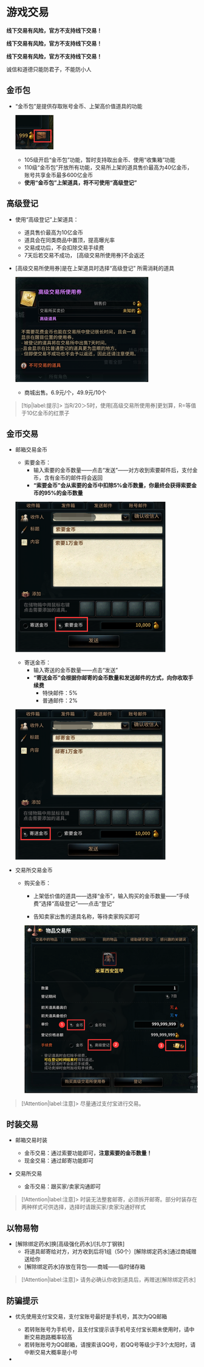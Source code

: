 #   游戏交易
**线下交易有风险，官方不支持线下交易！**

**线下交易有风险，官方不支持线下交易！**

**线下交易有风险，官方不支持线下交易！**

<span title="骗子没🐎" class="heimu">诚信和道德只能防君子，不能防小人</span>

## 金币包
-   “金币包”是提供存取账号金币、上架高价值道具的功能

    ![Alt text](image-3.png)

    -   105级开启“金币包”功能，暂时支持取出金币、使用“收集箱”功能
    -   110级“金币包”开放所有功能，交易所上架的道具售价最高为40亿金币，账号共享金币最多600亿金币
    -   **使用“金币包”上架道具，将不可使用“高级登记”**

##  高级登记
-   使用“高级登记”上架道具：
    -   道具售价最高为10亿金币
    -   道具会在同类商品中置顶，提高曝光率
    -   交易成功后，不会扣除交易手续费
    -   7天后若交易不成功， [高级交易所使用券]不会返还

-   [高级交易所使用券]是在上架道具时选择“高级登记” 所需消耗的道具

    ![Alt text](image-4.png)

    -   商城出售。6.9元/个，49.9元/10个

> [!tip|label:提示]>  当R/20＞5时，使用[高级交易所使用券]更划算，R=等值于10亿金币的红票子
        


##  金币交易
-   邮箱交易金币
    -   索要金币：
        -   输入索要的金币数量——点击“发送”——对方收到索要邮件后，支付金币，含有金币的邮件将会返回
        -   **“索要金币”会从索要的金币中扣除5%金币数量，你最终会获得索要金币的95%的金币数量**

    ![Alt text](image.png ':size=25%')
    -   寄送金币：
        -   输入寄送的金币数量——点击“发送”
        -   **“寄送金币”会根据你邮寄的金币数量和发送邮件的方式，向你收取手续费**
            -   特快邮件：5%
            -   普通邮件：2%

    ![Alt text](image-1.png ':size=25%')

-   交易所交易金币
    -   购买金币：
        -   上架低价值的道具——选择“金币”，输入购买的金币数量——“手续费”选择“高级登记”——点击“登记”

        -   告知卖家出售的道具名称，等待卖家购买即可

        ![Alt text](image-2.png ':size=40%')


> [!Attention|label:注意]>  尽量通过支付宝进行交易。

##  时装交易
-   邮箱交易时装
    -   金币交易：通过索要功能即可，**注意索要的金币数量！**
    -   现金交易：通过邮寄功能即可

-   交易所交易
    -   金币交易：跟买家/卖家沟通即可

> [!Attention|label:注意]> 时装无法整套邮寄，必须拆开邮寄。部分时装存在两种样式可供选择，选择时请跟买家/卖家沟通好样式

##  以物易物
-   [解除绑定药水]换[高级强化药水]/[扎尔丁钢铁]
    -   将道具邮寄给对方，对方收到后将1组（50个）[解除绑定药水]通过商城赠送给你
    -   [解除绑定药水]存放在背包——商城——临时储存箱

> [!Attention|label:注意]>  请务必确认你收到道具后，再赠送[解除绑定药水]


##  防骗提示
-   优先使用支付宝交易，支付宝账号最好是手机号，其次为QQ邮箱

    -   若转账账号为手机号，且支付宝提示该手机号支付宝长期未使用时，请中断交易<span title="骗子没🐎" class="heimu">跑路概率较高</span>
    -   若转账账号为QQ邮箱，请搜索该QQ号，若QQ号等级少于3个太阳时，请中断交易<span title="骗子没🐎" class="heimu">大概率是小号</span>

-   



